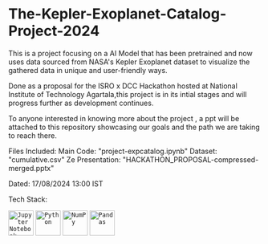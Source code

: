 # The-Kepler-Exoplanet-Catalog-Project-2024
This is a project focusing on a AI Model that has been pretrained and now uses data sourced from NASA's Kepler Exoplanet dataset to visualize the gathered data in unique and user-friendly ways.


Done as a proposal for the ISRO x DCC Hackathon hosted at National Institute of Technology Agartala,this project is in its intial stages and will progress further as development continues.

To anyone interested in knowing more about the project , a ppt will be attached to this repository showcasing our goals and the path we are taking to reach there.

Files Included:
Main Code: "project-expcatalog.ipynb"
Dataset: "cumulative.csv"
Ze Presentation: "HACKATHON_PROPOSAL-compressed-merged.pptx"

Dated: 17/08/2024 13:00 IST

Tech Stack:
<div >
	<code><img width="50" src="https://user-images.githubusercontent.com/25181517/183914128-3fc88b4a-4ac1-40e6-9443-9a30182379b7.png" alt="Jupyter Notebook" title="Jupyter Notebook"/></code>
	<code><img width="50" src="https://user-images.githubusercontent.com/25181517/183423507-c056a6f9-1ba8-4312-a350-19bcbc5a8697.png" alt="Python" title="Python"/></code>
	<code><img width="50" src="https://github.com/marwin1991/profile-technology-icons/assets/76012086/4ec200c2-acdf-4c42-b419-cd49cba3d09f" alt="NumPy" title="NumPy"/></code>
	<code><img width="50" src="https://github.com/marwin1991/profile-technology-icons/assets/76012086/24b02d77-2f28-43c7-b5d6-e15e3395851b" alt="Pandas" title="Pandas"/></code>
</div>
